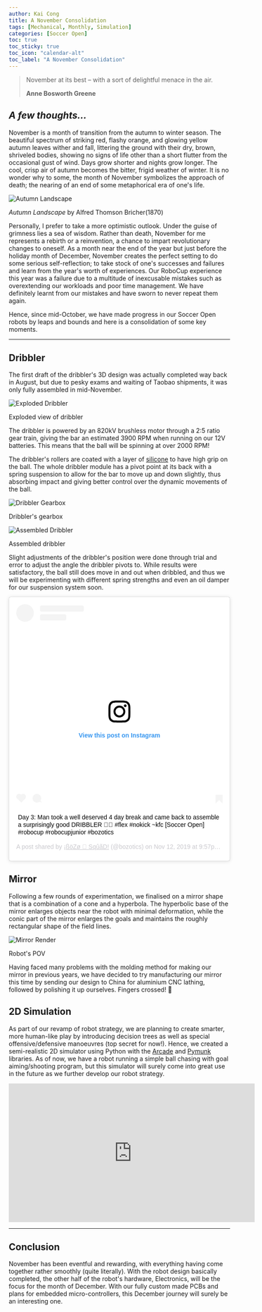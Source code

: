 ```yaml
---
author: Kai Cong
title: A November Consolidation
tags: [Mechanical, Monthly, Simulation]
categories: [Soccer Open]
toc: true
toc_sticky: true
toc_icon: "calendar-alt"
toc_label: "A November Consolidation"
---
```

>November at its best – with a sort of delightful menace in the air.
>
>**Anne Bosworth Greene**

## *A few thoughts...*

November is a month of transition from the autumn to winter season. The beautiful spectrum of striking red, flashy orange, and glowing yellow autumn leaves wither and fall, littering the ground with their dry, brown, shriveled bodies, showing no signs of life other than a short flutter from the occasional gust of wind. Days grow shorter and nights grow longer. The cool, crisp air of autumn becomes the bitter, frigid weather of winter. It is no wonder why to some, the month of November symbolizes the approach of death; the nearing of an end of some metaphorical era of one's life. 

![Autumn Landscape](/assets/images/Bricher-Autumn_Landscape-1024x524.jpg "Autumn Landscape by Alfred Thomson Bricher(1870)")
<p class="caption"><i>Autumn Landscape</i> by Alfred Thomson Bricher(1870)</p>

Personally, I prefer to take a more optimistic outlook. Under the guise of grimness lies a sea of wisdom. Rather than death, November for me represents a rebirth or a reinvention, a chance to impart revolutionary changes to oneself. As a month near the end of the year but just before the holiday month of December, November creates the perfect setting to do some serious self-reflection; to take stock of one's successes and failures and learn from the year's worth of experiences. Our RoboCup experience this year was a failure due to a multitude of inexcusable mistakes such as overextending our workloads and poor time management. We have definitely learnt from our mistakes and have sworn to never repeat them again.

Hence, since mid-October, we have made progress in our Soccer Open robots by leaps and bounds and here is a consolidation of some key moments.

---

## Dribbler

The first draft of the dribbler's 3D design was actually completed way back in August, but due to pesky exams and waiting of Taobao shipments, it was only fully assembled in mid-November.

![Exploded Dribbler](/assets/images/exploded-dribbler-2-1024x576.jpg "Exploded view of dribbler")
<p class="caption">Exploded view of dribbler</p>

The dribbler is powered by an 820kV brushless motor through a 2:5 ratio gear train, giving the bar an estimated 3900 RPM when running on our 12V batteries. This means that the ball will be spinning at over 2000 RPM!

The dribbler's rollers are coated with a layer of [silicone](http://www.zener.com.sg/product/araldite-kitchen-and-bathroom-silicone/) to have high grip on the ball. The whole dribbler module has a pivot point at its back with a spring suspension to allow for the bar to move up and down slightly, thus absorbing impact and giving better control over the dynamic movements of the ball.

![Dribbler Gearbox](/assets/images/20191113-2_3-0-1024x498.jpg "Dribbler's gearbox")
<p class="caption">Dribbler's gearbox</p>

![Assembled Dribbler](/assets/images/20191113-2_3-3-1024x498.jpg "Assembled dribbler")
<p class="caption">Assembled dribbler</p>

Slight adjustments of the dribbler's position were done through trial and error to adjust the angle the dribbler pivots to. While results were satisfactory, the ball still does move in and out when dribbled, and thus we will be experimenting with different spring strengths and even an oil damper for our suspension system soon.

<blockquote class="instagram-media" data-instgrm-captioned data-instgrm-permalink="https://www.instagram.com/p/B4y3GI-HftJ/?utm_source=ig_embed&amp;utm_campaign=loading" data-instgrm-version="12" style=" background:#FFF; border:0; border-radius:3px; box-shadow:0 0 1px 0 rgba(0,0,0,0.5),0 1px 10px 0 rgba(0,0,0,0.15); margin: 1px; max-width:540px; min-width:326px; padding:0; width:99.375%; width:-webkit-calc(100% - 2px); width:calc(100% - 2px);"><div style="padding:16px;"> <a href="https://www.instagram.com/p/B4y3GI-HftJ/?utm_source=ig_embed&amp;utm_campaign=loading" style=" background:#FFFFFF; line-height:0; padding:0 0; text-align:center; text-decoration:none; width:100%;" target="_blank"> <div style=" display: flex; flex-direction: row; align-items: center;"> <div style="background-color: #F4F4F4; border-radius: 50%; flex-grow: 0; height: 40px; margin-right: 14px; width: 40px;"></div> <div style="display: flex; flex-direction: column; flex-grow: 1; justify-content: center;"> <div style=" background-color: #F4F4F4; border-radius: 4px; flex-grow: 0; height: 14px; margin-bottom: 6px; width: 100px;"></div> <div style=" background-color: #F4F4F4; border-radius: 4px; flex-grow: 0; height: 14px; width: 60px;"></div></div></div><div style="padding: 19% 0;"></div> <div style="display:block; height:50px; margin:0 auto 12px; width:50px;"><svg width="50px" height="50px" viewBox="0 0 60 60" version="1.1" xmlns="https://www.w3.org/2000/svg" xmlns:xlink="https://www.w3.org/1999/xlink"><g stroke="none" stroke-width="1" fill="none" fill-rule="evenodd"><g transform="translate(-511.000000, -20.000000)" fill="#000000"><g><path d="M556.869,30.41 C554.814,30.41 553.148,32.076 553.148,34.131 C553.148,36.186 554.814,37.852 556.869,37.852 C558.924,37.852 560.59,36.186 560.59,34.131 C560.59,32.076 558.924,30.41 556.869,30.41 M541,60.657 C535.114,60.657 530.342,55.887 530.342,50 C530.342,44.114 535.114,39.342 541,39.342 C546.887,39.342 551.658,44.114 551.658,50 C551.658,55.887 546.887,60.657 541,60.657 M541,33.886 C532.1,33.886 524.886,41.1 524.886,50 C524.886,58.899 532.1,66.113 541,66.113 C549.9,66.113 557.115,58.899 557.115,50 C557.115,41.1 549.9,33.886 541,33.886 M565.378,62.101 C565.244,65.022 564.756,66.606 564.346,67.663 C563.803,69.06 563.154,70.057 562.106,71.106 C561.058,72.155 560.06,72.803 558.662,73.347 C557.607,73.757 556.021,74.244 553.102,74.378 C549.944,74.521 548.997,74.552 541,74.552 C533.003,74.552 532.056,74.521 528.898,74.378 C525.979,74.244 524.393,73.757 523.338,73.347 C521.94,72.803 520.942,72.155 519.894,71.106 C518.846,70.057 518.197,69.06 517.654,67.663 C517.244,66.606 516.755,65.022 516.623,62.101 C516.479,58.943 516.448,57.996 516.448,50 C516.448,42.003 516.479,41.056 516.623,37.899 C516.755,34.978 517.244,33.391 517.654,32.338 C518.197,30.938 518.846,29.942 519.894,28.894 C520.942,27.846 521.94,27.196 523.338,26.654 C524.393,26.244 525.979,25.756 528.898,25.623 C532.057,25.479 533.004,25.448 541,25.448 C548.997,25.448 549.943,25.479 553.102,25.623 C556.021,25.756 557.607,26.244 558.662,26.654 C560.06,27.196 561.058,27.846 562.106,28.894 C563.154,29.942 563.803,30.938 564.346,32.338 C564.756,33.391 565.244,34.978 565.378,37.899 C565.522,41.056 565.552,42.003 565.552,50 C565.552,57.996 565.522,58.943 565.378,62.101 M570.82,37.631 C570.674,34.438 570.167,32.258 569.425,30.349 C568.659,28.377 567.633,26.702 565.965,25.035 C564.297,23.368 562.623,22.342 560.652,21.575 C558.743,20.834 556.562,20.326 553.369,20.18 C550.169,20.033 549.148,20 541,20 C532.853,20 531.831,20.033 528.631,20.18 C525.438,20.326 523.257,20.834 521.349,21.575 C519.376,22.342 517.703,23.368 516.035,25.035 C514.368,26.702 513.342,28.377 512.574,30.349 C511.834,32.258 511.326,34.438 511.181,37.631 C511.035,40.831 511,41.851 511,50 C511,58.147 511.035,59.17 511.181,62.369 C511.326,65.562 511.834,67.743 512.574,69.651 C513.342,71.625 514.368,73.296 516.035,74.965 C517.703,76.634 519.376,77.658 521.349,78.425 C523.257,79.167 525.438,79.673 528.631,79.82 C531.831,79.965 532.853,80.001 541,80.001 C549.148,80.001 550.169,79.965 553.369,79.82 C556.562,79.673 558.743,79.167 560.652,78.425 C562.623,77.658 564.297,76.634 565.965,74.965 C567.633,73.296 568.659,71.625 569.425,69.651 C570.167,67.743 570.674,65.562 570.82,62.369 C570.966,59.17 571,58.147 571,50 C571,41.851 570.966,40.831 570.82,37.631"></path></g></g></g></svg></div><div style="padding-top: 8px;"> <div style=" color:#3897f0; font-family:Arial,sans-serif; font-size:14px; font-style:normal; font-weight:550; line-height:18px;"> View this post on Instagram</div></div><div style="padding: 12.5% 0;"></div> <div style="display: flex; flex-direction: row; margin-bottom: 14px; align-items: center;"><div> <div style="background-color: #F4F4F4; border-radius: 50%; height: 12.5px; width: 12.5px; transform: translateX(0px) translateY(7px);"></div> <div style="background-color: #F4F4F4; height: 12.5px; transform: rotate(-45deg) translateX(3px) translateY(1px); width: 12.5px; flex-grow: 0; margin-right: 14px; margin-left: 2px;"></div> <div style="background-color: #F4F4F4; border-radius: 50%; height: 12.5px; width: 12.5px; transform: translateX(9px) translateY(-18px);"></div></div><div style="margin-left: 8px;"> <div style=" background-color: #F4F4F4; border-radius: 50%; flex-grow: 0; height: 20px; width: 20px;"></div> <div style=" width: 0; height: 0; border-top: 2px solid transparent; border-left: 6px solid #f4f4f4; border-bottom: 2px solid transparent; transform: translateX(16px) translateY(-4px) rotate(30deg)"></div></div><div style="margin-left: auto;"> <div style=" width: 0px; border-top: 8px solid #F4F4F4; border-right: 8px solid transparent; transform: translateY(16px);"></div> <div style=" background-color: #F4F4F4; flex-grow: 0; height: 12px; width: 16px; transform: translateY(-4px);"></div> <div style=" width: 0; height: 0; border-top: 8px solid #F4F4F4; border-left: 8px solid transparent; transform: translateY(-4px) translateX(8px);"></div></div></div></a> <p style=" margin:8px 0 0 0; padding:0 4px;"> <a href="https://www.instagram.com/p/B4y3GI-HftJ/?utm_source=ig_embed&amp;utm_campaign=loading" style=" color:#000; font-family:Arial,sans-serif; font-size:14px; font-style:normal; font-weight:normal; line-height:17px; text-decoration:none; word-wrap:break-word;" target="_blank">Day 3: Man took a well deserved 4 day break and came back to assemble a surprisingly good DRIBBLER 💪😙 #flex #nokick ~kfc [Soccer Open] #robocup #robocupjunior #bozotics</a></p> <p style=" color:#c9c8cd; font-family:Arial,sans-serif; font-size:14px; line-height:17px; margin-bottom:0; margin-top:8px; overflow:hidden; padding:8px 0 7px; text-align:center; text-overflow:ellipsis; white-space:nowrap;">A post shared by <a href="https://www.instagram.com/bozotics/?utm_source=ig_embed&amp;utm_campaign=loading" style=" color:#c9c8cd; font-family:Arial,sans-serif; font-size:14px; font-style:normal; font-weight:normal; line-height:17px;" target="_blank"> ¡ßöZø 🗽 SqûãD!</a> (@bozotics) on <time style=" font-family:Arial,sans-serif; font-size:14px; line-height:17px;" datetime="2019-11-13T05:57:47+00:00">Nov 12, 2019 at 9:57pm PST</time></p></div></blockquote> <script async src="//www.instagram.com/embed.js"></script>

## Mirror
Following a few rounds of experimentation, we finalised on a mirror shape that is a combination of a cone and a hyperbola. The hyperbolic base of the mirror enlarges objects near the robot with minimal deformation, while the conic part of the mirror enlarges the goals and maintains the roughly rectangular shape of the field lines.

![Mirror Render](/assets/images/5-48deg-centre-res-1024x787.jpg "Robot's POV")
<p class="caption">Robot's POV</p>

Having faced many problems with the molding method for making our mirror in previous years, we have decided to try manufacturing our mirror this time by sending our design to China for aluminium CNC lathing, followed by polishing it up ourselves. Fingers crossed! 🤞

## 2D Simulation

As part of our revamp of robot strategy, we are planning to create smarter, more human-like play by introducing decision trees as well as special offensive/defensive manoeuvres (top secret for now!). Hence, we created a semi-realistic 2D simulator using Python with the [Arcade](http://arcade.academy/) and [Pymunk](http://www.pymunk.org/) libraries. As of now, we have a robot running a simple ball chasing with goal aiming/shooting program, but this simulator will surely come into great use in the future as we further develop our robot strategy.

<iframe width="560" height="315" src="https://www.youtube.com/embed/t_YrVmQF8q4" frameborder="0" allow="accelerometer; autoplay; encrypted-media; gyroscope; picture-in-picture" allowfullscreen></iframe>

---

## Conclusion

November has been eventful and rewarding, with everything having come together rather smoothly (quite literally). With the robot design basically completed, the other half of the robot's hardware, Electronics, will be the focus for the month of December. With our fully custom made PCBs and plans for embedded micro-controllers, this December journey will surely be an interesting one.
